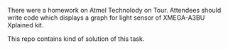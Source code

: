 There were a homework on Atmel Technolody on Tour.
Attendees should write code which displays a graph for light sensor of XMEGA-A3BU Xplained kit.

This repo contains kind of solution of this task.
